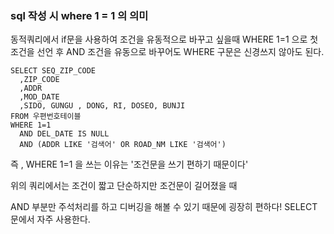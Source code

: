 ### sql 작성 시 where 1 = 1 의 의미

동적쿼리에서 if문을 사용하여 조건을 유동적으로 바꾸고 싶을때 WHERE 1=1 으로 첫 조건을 선언 후 AND 조건을 유동으로 바꾸어도 WHERE 구문은 신경쓰지 않아도 된다.

```
SELECT SEQ_ZIP_CODE
  ,ZIP_CODE
  ,ADDR
  ,MOD_DATE
  ,SIDO, GUNGU , DONG, RI, DOSEO, BUNJI
FROM 우편번호테이블
WHERE 1=1
  AND DEL_DATE IS NULL
  AND (ADDR LIKE '검색어' OR ROAD_NM LIKE '검색어')
```

즉 , WHERE 1=1 을 쓰는 이유는 '조건문을 쓰기 편하기 때문이다'

위의 쿼리에서는 조건이 짧고 단순하지만 조건문이 길어졌을 때

AND 부분만 주석처리를 하고 디버깅을 해볼 수 있기 때문에 굉장히 편하다! 
SELECT 문에서 자주 사용한다.